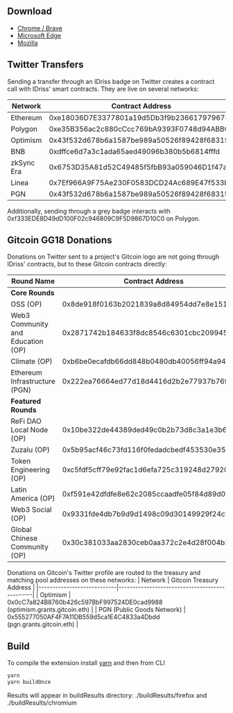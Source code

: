 ## Download
* [Chrome / Brave](https://chrome.google.com/webstore/detail/idriss-crypto/fghhpjoffbgecjikiipbkpdakfmkbmig)
* [Microsoft Edge](https://microsoftedge.microsoft.com/addons/detail/idrisscrypto/jgnmbeoapdbocaajhmfjhldhcpngfiol)
* [Mozilla](https://addons.mozilla.org/pl/firefox/addon/idriss-crypto/?utm_source=addons.mozilla.org&utm_medium=referral&utm_content=search)

## Twitter Transfers

Sending a transfer through an IDriss badge on Twitter creates a contract call with IDriss' smart contracts. They are live on several networks:

| Network                 | Contract Address                               |
|----------------------------|-----------------------------------------------|
| Ethereum                    | 0xe18036D7E3377801a19d5Db3f9b236617979674E   |
| Polygon | 0xe35B356ac2c880cCcc769bA9393F0748d94ABBCa   |
| Optimism                 | 0x43f532d678b6a1587be989a50526f89428f68315   |
| BNB | 0xdffce6d7a3c1ada65aed49096b380b5b6814fffd   |
| zkSync Era     | 0x6753D35A81d52C49485f5fbB93a059046D1f47a8   |
| Linea           | 0x7Ef966A9F75Ae230F0583DCD24Ac689E47f533be   |
| PGN      | 0x43f532d678b6a1587be989a50526f89428f68315   |

Additionally, sending through a grey badge interacts with 0xf333EDE8D49dD100F02c946809C9F5D9867D10C0 on Polygon.

## Gitcoin GG18 Donations
Donations on Twitter sent to a project's Gitcoin logo are not going through IDriss' contracts, but to these Gitcoin contracts directly:

| Round Name                 | Contract Address                               |
|----------------------------|-----------------------------------------------|
| **Core Rounds**            |                                               |
| OSS  (OP)                      | 0x8de918f0163b2021839a8d84954dd7e8e151326d   |
| Web3 Community and Education  (OP) | 0x2871742b184633f8dc8546c6301cbc209945033e   |
| Climate   (OP)                 | 0xb6be0ecafdb66dd848b0480db40056ff94a9465d   |
| Ethereum Infrastructure   (PGN) | 0x222ea76664ed77d18d4416d2b2e77937b76f0a35   |
| **Featured Rounds**        |                                               |
| ReFi DAO Local Node   (OP)     | 0x10be322de44389ded49c0b2b73d8c3a1e3b6d871   |
| Zuzalu     (OP)                | 0x5b95acf46c73fd116f0fedadcbedf453530e35d0   |
| Token Engineering   (OP)       | 0xc5fdf5cff79e92fac1d6efa725c319248d279200   |
| Latin America    (OP)          | 0xf591e42dfdfe8e62c2085ccaadfe05f84d89d0c6   |
| Web3 Social   (OP)             | 0x9331fde4db7b9d9d1498c09d30149929f24cf9d5   |
| Global Chinese Community  (OP)  | 0x30c381033aa2830ceb0aa372c2e4d28f004b3db9   |

Donations on Gitcoin's Twitter profile are routed to the treasury and matching pool addresses on these networks:
| Network                 | Gitcoin Treasury Address                               |
|----------------------------|-----------------------------------------------|
| Optimism                      | 0x0cC7a824B8760b426c597BbF997524DE0cad9988 (optimism.grants.gitcoin.eth) |
| PGN (Public Goods Network) | 0x555277050AF4F7A11DB559d5ca1E4C4833a4Dbdd  (pgn.grants.gitcoin.eth) |


## Build
To compile the extension install [yarn](https://yarnpkg.com/) and then from CLI

```bash
yarn
yarn buildOnce
```

Results will appear in buildResults directory: ./buildResults/firefox and ./buildResults/chromium
